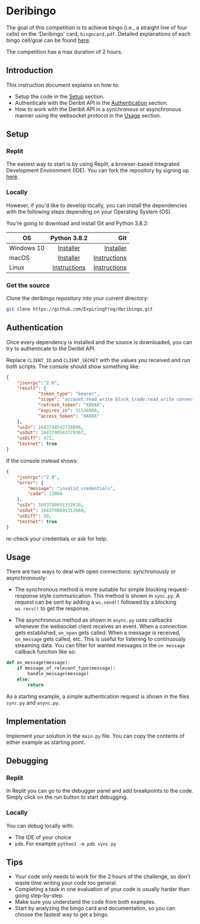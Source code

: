 # Deribingo

The goal of this competition is to achieve bingo (i.e., a straight line of four cells) on the 'Deribingo' card, `bingocard.pdf`. Detailed explanations of each bingo cell/goal can be found [here](https://docs.google.com/document/d/1Oy7x9-gnVWtSWdc9Lv9OxfJLfyjU_mMeKO6PzLIrAqo/edit?usp=sharing).

The competition has a max duration of 2 hours.

## Introduction
This instruction document explains on how to: 
- Setup the code in the [Setup](##setup) section.
- Authenticate with the Deribit API in the [Authentication](##authentication) section.
- How to work with the Deribit API in a synchronous or asynchronous manner using the websocket protocol in the [Usage](#usage) section.

## Setup
### Replit
The easiest way to start is by using Replit, a browser-based Integrated Development Environment (IDE). You can fork the repository by signing up [here](REPLACE_ME).

### Locally
However, if you'd like to develop locally, you can install the dependencies with the following steps depending on your Operating System (OS).

You're going to download and install Git and Python 3.8.2:

OS   |      Python 3.8.2      |  Git |
---------|:-------------:|------:|
Windows 10 |  [Installer](https://www.python.org/ftp/python/3.8.2/python-3.8.2-amd64.exe) | [Installer](https://github.com/git-for-windows/git/releases/download/v2.35.1.windows.2/Git-2.35.1.2-64-bit.exe) |
macOS |    [Installer](https://www.python.org/ftp/python/3.8.2/python-3.8.2-macosx10.9.pkg)   |   [Instructions](https://git-scm.com/download/mac) |
Linux | [Instructions](#) |   [Instructions](https://git-scm.com/download/linux) |


### Get the source
Clone the deribingo repository into your current directory:
```bash
git clone https://github.com/ExpiringFrog/deribingo.git
```



## Authentication
Once every dependency is installed and the source is downloaded, you can try to authenticate to the Deribit API.

Replace `CLIENT_ID` and `CLIENT_SECRET` with the values you received and run both scripts. The console should show something like: 
```json
{
    "jsonrpc":"2.0",
    "result": {
            "token_type": "bearer",
            "scope": "account:read_write block_trade:read_write connection custody:read_write mainaccount trade:read_write wallet:read_write",
            "refresh_token": "XXXXX",
            "expires_in": 31536000,
            "access_token": "XXXXX"
    },
    "usIn": 1643798543728896,
    "usOut": 1643798543729367,
    "usDiff": 471,
    "testnet": true
}

```
If the console instead shows:
```json
{
    "jsonrpc":"2.0",
    "error": {
        "message": "invalid_credentials",
        "code": 13004
    },
    "usIn": 1643798691312610,
    "usOut": 1643798691312668,
    "usDiff": 58, 
    "testnet": true
}
```
re-check your credentials or ask for help.

## Usage

There are two ways to deal with open connections: synchronously or asynchronously:   
- The synchronous method is more suitable for simple blocking request-response style communication. This method is shown in `sync.py`. A request can be sent by adding a `ws.send()` followed by a blocking `ws.recv()` to get the response.

- The asynchronous method as shown in `async.py` uses callbacks whenever the websocket client receives an event. When a connection gets established, `on_open` gets called. When a message is received, `on_message` gets called, etc. This is useful for listening to continuously streaming data. You can filter for wanted messages in the `on message` callback function like so:

```python
def on_message(message):
    if message_of_relevant_type(message):
        handle_message(message)
    else:
        return 
```
 
As a starting example, a simple authentication request is shown in the files `sync.py` and `async.py`.

## Implementation
Implement your solution in the `main.py` file. You can copy the contents of either example as starting point.

## Debugging
### Replit
In Replit you can go to the debugger panel and add breakpoints to the code. Simply click on the run button to start debugging.

### Locally
You can debug locally with:
- The IDE of your choice
- `pdb`. For example `python3 -m pdb sync.py`

## Tips

- Your code only needs to work for the 2 hours of the challenge, so don't waste time writing your code too general.
- Completing a task in one evaluation of your code is usually harder than going step-by-step.
- Make sure you understand the code from both examples.
- Start by analyzing the bingo card and documentation, so you can choose the fastest way to get a bingo.
